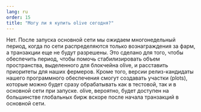 ```yaml
---
lang: ru
order: 15
title: "Могу ли я купить olive сегодня?"
---
```


Нет. После запуска основной сети мы ожидаем многонедельный период, когда по сети распределяются только вознаграждения за фарм, а транзакции еще не будут разрешены. Это сделано для того, чтобы обеспечить период, чтобы помочь стабилизировать объем пространства, выделенного для блокчейна olive, и расставить приоритеты для наших фермеров. Кроме того, версии релиз-кандидаты нашего программного обеспечения смогут создавать участки (plots), которые можно будет сразу обрабатывать как в тестовой, так и в основной сети при запуске. olive, вероятно, будет доступен на большинстве глобальных бирж вскоре после начала транзакций в основной сети.
